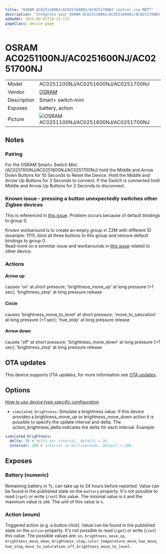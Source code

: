 ```yaml
---
title: "OSRAM AC0251100NJ/AC0251600NJ/AC0251700NJ control via MQTT"
description: "Integrate your OSRAM AC0251100NJ/AC0251600NJ/AC0251700NJ via Zigbee2MQTT with whatever smart home infrastructure you are using without the vendor's bridge or gateway."
addedAt: 2021-09-01T18:11:17Z
pageClass: device-page
---
```


<!-- !!!! -->
<!-- ATTENTION: This file is auto-generated through docgen! -->
<!-- You can only edit the "Notes"-Section between the two comment lines "Notes BEGIN" and "Notes END". -->
<!-- Do not use h1 or h2 heading within "## Notes"-Section. -->
<!-- !!!! -->

# OSRAM AC0251100NJ/AC0251600NJ/AC0251700NJ

|     |     |
|-----|-----|
| Model | AC0251100NJ/AC0251600NJ/AC0251700NJ  |
| Vendor  | [OSRAM](/supported-devices/#v=OSRAM)  |
| Description | Smart+ switch mini |
| Exposes | battery, action |
| Picture | ![OSRAM AC0251100NJ/AC0251600NJ/AC0251700NJ](https://www.zigbee2mqtt.io/images/devices/AC0251100NJ-AC0251600NJ-AC0251700NJ.png) |


<!-- Notes BEGIN: You can edit here. Add "## Notes" headline if not already present. -->
## Notes


### Pairing
For the OSRAM Smart+ Switch Mini (AC0251100NJ/AC0251600NJ/AC0251700NJ) hold the Middle and Arrow Down Buttons for 10 Seconds
to Reset the Device. Hold the Middle and Arrow Up Buttons for 3 Seconds to connect.
If the Switch is connected hold Middle and Arrow Up Buttons for 3 Seconds to disconnect.

### Known issue - pressing a button unexpectedly switches other Zigbee devices
This is referenced in [this issue](https://github.com/Koenkk/zigbee2mqtt/issues/962). Problem occurs because of default bindings to group 0.

Known workaround is to create an empty group in Z2M with different ID (example: 1111), bind all three buttons to this group and remove default bindings to group 0.  
Read more on a simmilar issue and workarounds in [this issue](https://github.com/Koenkk/zigbee2mqtt/issues/12397) related to other device.

### Actions
#### Arrow up 
causes 'on' at short pressure; 'brightness_move_up' at long pressure (>1 sec); 'brightness_stop' at long pressure release

#### Circle 
causes 'brightness_move_to_level' at short pressure; 'move_to_saturation' at long pressure (>1 sec); 'hue_stop' at long pressure release

#### Arrow down 
causes 'off' at short pressure; 'brightness_move_down' at long pressure (>1 sec); 'brightness_stop' at long pressure release
<!-- Notes END: Do not edit below this line -->


## OTA updates
This device supports OTA updates, for more information see [OTA updates](../guide/usage/ota_updates.md).


## Options
*[How to use device type specific configuration](../guide/configuration/devices-groups.md#specific-device-options)*

* `simulated_brightness`: Simulate a brightness value. If this device provides a brightness_move_up or brightness_move_down action it is possible to specify the update interval and delta. The action_brightness_delta indicates the delta for each interval. Example:
```yaml
simulated_brightness:
  delta: 20 # delta per interval, default = 20
  interval: 200 # interval in milliseconds, default = 200
```


## Exposes

### Battery (numeric)
Remaining battery in %, can take up to 24 hours before reported.
Value can be found in the published state on the `battery` property.
It's not possible to read (`/get`) or write (`/set`) this value.
The minimal value is `0` and the maximum value is `100`.
The unit of this value is `%`.

### Action (enum)
Triggered action (e.g. a button click).
Value can be found in the published state on the `action` property.
It's not possible to read (`/get`) or write (`/set`) this value.
The possible values are: `on`, `brightness_move_up`, `brightness_move_down`, `brightness_stop`, `color_temperature_move`, `hue_move`, `hue_stop`, `move_to_saturation`, `off`, `brightness_move_to_level`.

